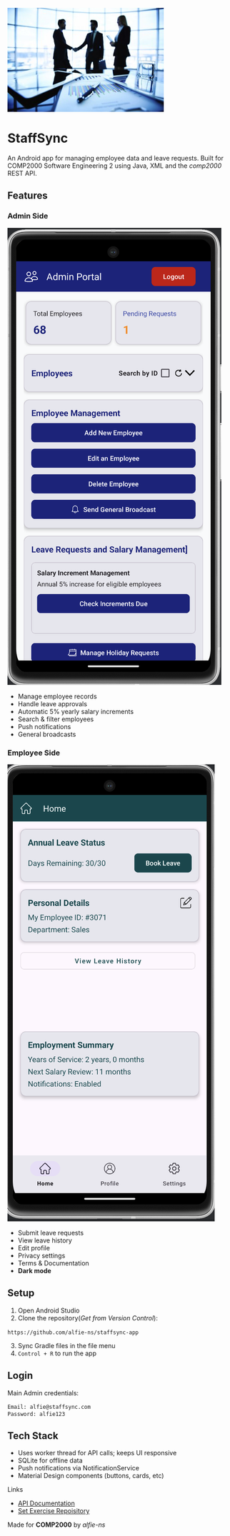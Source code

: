 ![StaffSync](docs/images/README/StaffSync.png "StaffSync")

# StaffSync

An Android app for managing employee data and leave requests. Built for COMP2000 Software Engineering 2 using Java, XML and the *comp2000* REST API.

## Features

### Admin Side

![Admin](docs/images/README/Admin.png)

- Manage employee records
- Handle leave approvals
- Automatic 5% yearly salary increments
- Search & filter employees
- Push notifications
- General broadcasts

### Employee Side

![Employee](docs/images/README/Employee.png)

- Submit leave requests
- View leave history
- Edit profile
- Privacy settings
- Terms & Documentation
- **Dark mode**

## Setup

1. Open Android Studio
2. Clone the repository(*Get from Version Control*):

`https://github.com/alfie-ns/staffsync-app`

3. Sync Gradle files in the file menu
4. `Control + R` to run the app

## Login

Main Admin credentials:

```
Email: alfie@staffsync.com
Password: alfie123
```

## Tech Stack

- Uses worker thread for API calls;  keeps UI responsive
- SQLite for offline data
- Push notifications via NotificationService
- Material Design components (buttons, cards, etc)

Links

- [API Documentation](docs/api-documentation.md)
- [Set Exercise Repoisitory](https://github.com/Plymouth-COMP2000/set-exercises-alfie-ns)

Made for **COMP2000** by *alfie-ns*
